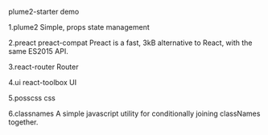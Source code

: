 plume2-starter demo

1.plume2                Simple, props state management

2.preact preact-compat  Preact is a fast, 3kB alternative to React, with the same ES2015 API.

3.react-router          Router

4.ui react-toolbox      UI

5.posscss               css

6.classnames            A simple javascript utility for conditionally joining classNames                              together. 
